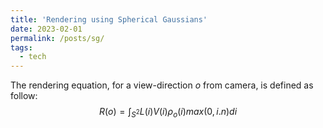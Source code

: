 ```yaml
---
title: 'Rendering using Spherical Gaussians'
date: 2023-02-01
permalink: /posts/sg/
tags:
  - tech
---
```


The rendering equation, for a view-direction $o$ from camera, is defined as follow:
$$R(o) = \int_{S^2} L(i) V(i) \rho_o(i) max(0, i.n) di$$

